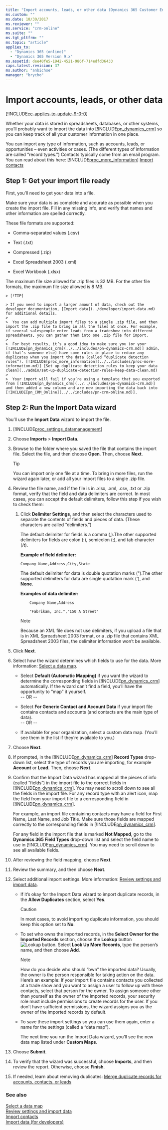 ```yaml
---
title: "Import accounts, leads, or other data (Dynamics 365 Customer Engagement) | MicrosoftDocs"
ms.custom: ""
ms.date: 10/30/2017
ms.reviewer: ""
ms.service: "crm-online"
ms.suite: ""
ms.tgt_pltfrm: ""
ms.topic: "article"
applies_to: 
  - "Dynamics 365 (online)"
  - "Dynamics 365 Version 9.x"
ms.assetid: dee40fe5-1942-4521-986f-714edfd36433
caps.latest.revision: 37
ms.author: "anbichse"
manager: "brycho"
---
```

# Import accounts, leads, or other data

[!INCLUDE[cc-applies-to-update-9-0-0](../../includes/cc_applies_to_update_9_0_0.md)]

Whether your data is stored in spreadsheets, databases, or other systems, you’ll probably want to import the data into [!INCLUDE[pn_dynamics_crm](../../includes/pn-dynamics-crm.md)] so you can keep track of all your customer information in one place.  
  
 You can import any type of information, such as accounts, leads, or opportunities – even activities or cases. (The different types of information are called “record types.”) Contacts typically come from an email program. You can read about this here: [!INCLUDE[proc_more_information](../../includes/proc-more-information.md)] [Import contacts](https://docs.microsoft.com/dynamics365/customer-engagement/basics/import-contacts)  
  
## Step 1: Get your import file ready  
 First, you’ll need to get your data into a file.  
  
 Make sure your data is as complete and accurate as possible when you create the import file. Fill in any missing info, and verify that names and other information are spelled correctly.  
  
 These file formats are supported:  
  
-   Comma-separated values (.csv)  
  
-   Text (.txt)  
  
-   Compressed (.zip)  
  
-   Excel Spreadsheet 2003 (.xml)  
  
-   Excel Workbook (.xlsx)  
  
 The maximum file size allowed for .zip files is 32 MB. For the other file formats, the maximum file size allowed is 8 MB.  
  
    > [!TIP]
    
    > If you need to import a larger amount of data, check out the developer documentation, [Import data](../developer/import-data.md) for additional details.  
    > 
    >  You can add multiple import files to a single .zip file, and then import the .zip file to bring in all the files at once. For example, if several salespeople enter leads from a tradeshow into different spreadsheets, you can gather them into one .zip file for import.  
    >   
    >  For best results, it’s a good idea to make sure you (or your [!INCLUDE[pn_dynamics_crm](../../includes/pn-dynamics-crm.md)] admin, if that’s someone else) have some rules in place to reduce any duplicates when you import the data (called “duplicate detection rules”). [!INCLUDE[proc_more_information](../../includes/proc-more-information.md)] [Set up duplicate detection rules to keep your data clean](../admin/set-up-duplicate-detection-rules-keep-data-clean.md) 
    >
    >  Your import will fail if you’re using a template that you exported from [!INCLUDE[pn_dynamics_crm](../../includes/pn-dynamics-crm.md)] and then added a new column and are now importing the data back into [!INCLUDE[pn_CRM_Online](../../includes/pn-crm-online.md)].  
      
## Step 2: Run the Import Data wizard  
 You’ll use the **Import Data** wizard to import the file.  
  
1. [!INCLUDE[proc_settings_datamanagement](../../includes/proc-settings-datamanagement.md)]  
  
2.  Choose **Imports** > **Import Data**.  
  
3.  Browse to the folder where you saved the file that contains the import file. Select the file, and then choose **Open**. Then, choose **Next**.  
  
    > [!TIP]
    >  You can import only one file at a time. To bring in more files, run the wizard again later, or add all your import files to a single .zip file.  
  
4.  Review the file name, and if the file is in .xlsx, .xml, .csv, .txt or .zip format, verify that the field and data delimiters are correct. In most cases, you can accept the default delimiters, follow this step if you wish to check them:  
  
    1.  Click **Delimiter Settings**, and then select the characters used to separate the contents of fields and pieces of data. (These characters are called “delimiters.”)  
      
        The default delimiter for fields is a comma (,).The other supported delimiters for fields are colon (:), semicolon (;), and tab character (/t). 
  
        **Example of field delimiter:**  

            Company Name,Address,City,State  
        
        The default delimiter for data is double quotation marks (").The other supported delimiters for data are single quotation mark ('), and **None**.  
    
        **Examples of data delimiter:**  
        
                Company Name,Address  
        
                "Fabrikam, Inc.","150 A Street"  
        
        > [!NOTE]
        >  Because an XML file does not use delimiters, if you upload a file that is in XML Spreadsheet 2003 format, or a .zip file that contains XML Spreadsheet 2003 files, the delimiter information won’t be available.  
          
5.  Click **Next**. 
 
6.  Select how the wizard determines which fields to use for the data. More information: [Select a data map](select-data-map.md). 
  
    -   Select **Default (Automatic Mapping)** if you want the wizard to determine the corresponding fields in [!INCLUDE[pn_dynamics_crm](../../includes/pn-dynamics-crm.md)] automatically. If the wizard can’t find a field, you’ll have the opportunity to “map” it yourself.   
        -- OR --  
  
    -   Select **For Generic Contact and Account Data** if your import file contains contacts and accounts (and contacts are the main type of data).   
        -- OR --  
  
    -   If available for your organization, select a custom data map. (You’ll see them in the list if they’re available to you.)  
  
6.  Choose **Next**.  
  
7.  If prompted, in the [!INCLUDE[pn_dynamics_crm](../../includes/pn-dynamics-crm.md)] **Record Types** drop-down list, select the type of records you are importing, for example **Account** or **Lead**. Then, choose **Next**.  
  
8.  Confirm that the Import Data wizard has mapped all the pieces of info (called “fields”) in the import file to the correct fields in [!INCLUDE[pn_dynamics_crm](../../includes/pn-dynamics-crm.md)]. You may need to scroll down to see all the fields in the import file. For any record type with an alert icon, map the field from your import file to a corresponding field in [!INCLUDE[pn_dynamics_crm](../../includes/pn-dynamics-crm.md)].
      
    For example, an import file containing contacts may have a field for First Name, Last Name, and Job Title. Make sure those fields are mapped correctly to the corresponding fields in [!INCLUDE[pn_dynamics_crm](../../includes/pn-dynamics-crm.md)].  
      
    For any field in the import file that is marked **Not Mapped**, go to the **Dynamics 365 Field Types** drop-down list and select the field name to use in [!INCLUDE[pn_dynamics_crm](../../includes/pn-dynamics-crm.md)]. You may need to scroll down to see all available fields.  
    
1. After reviewing the field mapping, choose **Next**.  
  
9. Review the summary, and then choose **Next**.  
  
10. Select additional import settings. More information: [Review settings and import data](https://docs.microsoft.com/dynamics365/customer-engagement/basics/review-settings-import-data).  
  
    -   If it’s okay for the Import Data wizard to import duplicate records, in the **Allow Duplicates** section, select **Yes**.  
  
        > [!CAUTION]
        >  In most cases, to avoid importing duplicate information, you should keep this option set to **No**.  
  
    -   To set who owns the imported records, in the **Select Owner for the Imported Records** section, choose the **Lookup** button ![Lookup button](../media/lookup-button.gif "Lookup button"). Select **Look Up More Records**, type the person’s name, and then choose **Add**.  
  
        > [!NOTE]
        >  How do you decide who should “own” the imported data? Usually, the owner is the person responsible for taking action on the data. Here’s an example: If your import file contains contacts you collected at a trade show and you want to assign a user to follow up with these contacts, select that person for the owner. To assign someone other than yourself as the owner of the imported records, your security role must include permissions to create records for the user. If you don’t have sufficient permissions, the wizard assigns you as the owner of the imported records by default.  
  
    -   To save these import settings so you can use them again, enter a name for the settings (called a “data map”).  
  
         The next time you run the Import Data wizard, you’ll see the new data map listed under **Custom Maps**.  
  
11. Choose **Submit**.   
  
12. To verify that the wizard was successful, choose **Imports**, and then review the report. Otherwise, choose **Finish**.  

13. If needed, learn about removing duplicates: [Merge duplicate records for accounts, contacts, or leads](https://docs.microsoft.com/dynamics365/customer-engagement/basics/merge-duplicate-records-accounts-contacts-leads)
  
### See also  
 [Select a data map](select-data-map.md)   
 [Review settings and import data](https://docs.microsoft.com/dynamics365/customer-engagement/basics/review-settings-import-data)  
 [Import contacts](https://docs.microsoft.com/dynamics365/customer-engagement/basics/import-contacts)  
 [Import data (for developers)](https://docs.microsoft.com/dynamics365/customer-engagement/developer/import-data)
